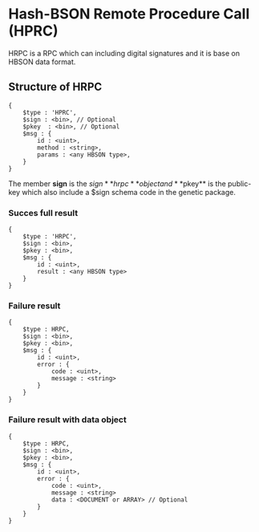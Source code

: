 # Hash-BSON Remote Procedure Call (HPRC)

HRPC is a RPC which can including digital signatures and it is base on HBSON data format.

## Structure of HRPC
```javascipt
{
    $type : 'HPRC',
    $sign : <bin>, // Optional
    $pkey  : <bin>, // Optional
    $msg : {
        id : <uint>,
        method : <string>,
        params : <any HBSON type>,
    }
}
```
The member **sign** is the $sign **hrpc** object and **$pkey** is the public-key which also include a $sign schema code in the genetic package.

### Succes full result
```javascipt
{
    $type : 'HRPC',
    $sign : <bin>,
    $pkey : <bin>,
    $msg : {
        id : <uint>,
        result : <any HBSON type>
    }
}

```

### Failure result
```javascipt
{
    $type : HRPC,
    $sign : <bin>,
    $pkey : <bin>,
    $msg : {
        id : <uint>,
        error : {
            code : <uint>,
            message : <string>
        }
    }
}
```
### Failure result with data object
```javascipt
{
    $type : HRPC,
    $sign : <bin>,
    $pkey : <bin>,
    $msg : {
        id : <uint>,
        error : {
            code : <uint>,
            message : <string>
            data : <DOCUMENT or ARRAY> // Optional
        }
    }
}
```
